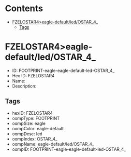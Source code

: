 



Contents
========

* [FZELOSTAR4>eagle-default/led/OSTAR_4_](#fzelostar4eagle-defaultledostar_4_)
	* [Tags](#tags)

# FZELOSTAR4>eagle-default/led/OSTAR_4_

- ID: FOOTPRINT-eagle-eagle-default-led-OSTAR_4_
- Hex ID: FZELOSTAR4
- Name: 
- Description: 

## Tags

- hexID: FZELOSTAR4
- oompType: FOOTPRINT
- oompSize: eagle
- oompColor: eagle-default
- oompDesc: led
- oompIndex: OSTAR_4_
- oompName: eagle-default/led/OSTAR_4_
- oompID: FOOTPRINT-eagle-eagle-default-led-OSTAR_4_
